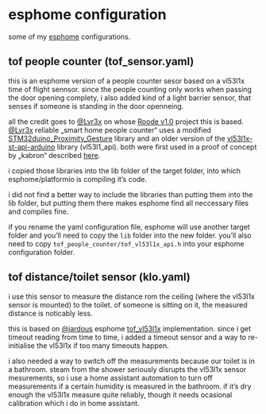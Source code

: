 # esphome configuration
some of my [esphome](https://esphome.io) configurations.

## tof people counter (tof_sensor.yaml)
this is an esphome version of a people counter sesor based on a vl53l1x time of flight sennsor. since the people counting only works when passing the door opening complety, i also added kind of a light barrier sensor, that senses if someone is standing in the door openneing.

all the credit goes to [@Lyr3x](https://github.com/Lyr3x) on whose [Roode v1.0](https://github.com/Lyr3x/Roode/tree/v1.0) project this is based.
[@Lyr3x](https://github.com/Lyr3x) reliable „smart home people counter“ uses a modified [STM32duino_Proximity_Gesture](https://github.com/stm32duino/Proximity_Gesture) library and an older version of the [vl53l1x-st-api-arduino](https://github.com/pololu/vl53l1x-st-api-arduino) library (vl53l1_api). both were first used in a proof of concept by „kabron“ described [here](https://community.st.com/s/question/0D50X0000A7VWoMSQW/is-vl53l1x-people-counting-source-code-available). 

i copied those libraries into the lib folder of the target folder, into which esphome/platformio is compiling it’s code.

i did not find a better way to include the libraries than putting them into the lib folder, but putting them there makes esphome find all neccessary files and compiles fine.

if you rename the yaml configuration file, esphome will use another target folder and you’ll need to copy the ```lib``` folder into the new folder. you’ll also need to copy ```tof_people_counter/tof_vl53l1x_api.h``` into your esphome configuration folder.

## tof distance/toilet sensor (klo.yaml)
i use this sensor to measure the distance rom the ceiling (where the vl53l1x sensor is mounted) to the toilet. of someone is sitting on it, the measured distance is noticably less.

this is based on [@jardous](https://github.com/jardous) esphome [tof_vl53l1x](https://github.com/jardous/tof_vl53l1x) implementation. since i get timeout reading from time to time, i added a timeout sensor and a way to re-initialise the vl53l1x if too many timeouts happen.

i also needed a way to switch off the measurements because our toilet is in a bathroom. steam from the shower seriously disrupts the  vl53l1x sensor mesurements, so i use a home assistant automation to turn off measurements if a certain humidity is measured in the bathroom. if it’s dry enough the vl53l1x measure quite reliably, though it needs ocasional calibration which i do in home assistant.